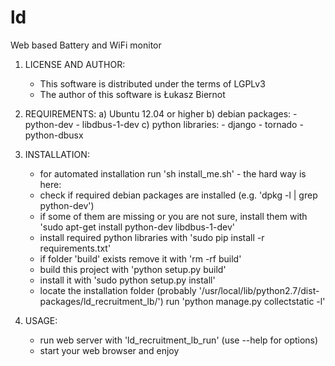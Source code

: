 ld
==

Web based Battery and WiFi monitor

1. LICENSE AND AUTHOR:
    - This software is distributed under the terms of LGPLv3
    - The author of this software is Łukasz Biernot

2. REQUIREMENTS:
    a) Ubuntu 12.04 or higher
    b) debian packages:
        - python-dev
        - libdbus-1-dev
    c) python libraries:
        - django
        - tornado
        - python-dbusx

3. INSTALLATION:
    * for automated installation run 'sh install_me.sh' - the hard way is here:
    - check if required debian packages are installed
      (e.g. 'dpkg -l | grep python-dev')
    - if some of them are missing or you are not sure, install them with
      'sudo apt-get install python-dev libdbus-1-dev'
    - install required python libraries with
      'sudo pip install -r requirements.txt'
    - if folder 'build' exists remove it with 'rm -rf build'
    - build this project with 'python setup.py build'
    - install it with 'sudo python setup.py install'
    - locate the installation folder
      (probably '/usr/local/lib/python2.7/dist-packages/ld_recruitment_lb/')
      run 'python manage.py collectstatic -l'

4. USAGE:
    - run web server with 'ld_recruitment_lb_run' (use --help for options)
    - start your web browser and enjoy
